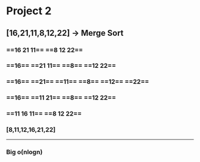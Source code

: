 # Project 2

## [16,21,11,8,12,22] -> Merge Sort

### ==16 21 11==  ==8 12 22== 

### ==16== ==21 11==  ==8== ==12 22==

### ==16== ==21== ==11==  ==8== ==12== ==22==

### ==16== ==11 21==  ==8== ==12 22==

### ==11 16 11==  ==8 12 22== 

### [8,11,12,16,21,22]

***

### Big o(nlogn) 